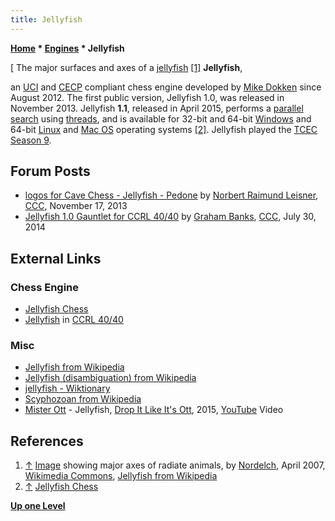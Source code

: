 ```yaml
---
title: Jellyfish
---
```

**[Home](Home "Home") \* [Engines](Engines "Engines") \* Jellyfish**



[ The major surfaces and axes of a [jellyfish](https://en.wikipedia.org/wiki/Scyphozoa) <a id="cite-note-1" href="#cite-ref-1">[1]</a>
**Jellyfish**,  

an [UCI](UCI "UCI") and [CECP](Chess_Engine_Communication_Protocol "Chess Engine Communication Protocol") compliant chess engine developed by [Mike Dokken](index.php?title=Mike_Dokken&action=edit&redlink=1 "Mike Dokken (page does not exist)") since August 2012. 
The first public version, Jellyfish 1.0, was released in November 2013. Jellyfish **1.1**, released in April 2015, performs a [parallel search](Parallel_Search "Parallel Search") using [threads](Thread "Thread"), 
and is available for 32-bit and 64-bit [Windows](Windows "Windows") and 64-bit [Linux](Linux "Linux") and [Mac OS](Mac_OS "Mac OS") operating systems <a id="cite-note-2" href="#cite-ref-2">[2]</a>. 
Jellyfish played the [TCEC Season 9](TCEC_Season_9 "TCEC Season 9").



## Forum Posts


* [logos for Cave Chess - Jellyfish - Pedone](http://www.talkchess.com/forum/viewtopic.php?t=50112) by [Norbert Raimund Leisner](Norbert_Raimund_Leisner "Norbert Raimund Leisner"), [CCC](CCC "CCC"), November 17, 2013
* [Jellyfish 1.0 Gauntlet for CCRL 40/40](http://www.talkchess.com/forum/viewtopic.php?t=53127) by [Graham Banks](Graham_Banks "Graham Banks"), [CCC](CCC "CCC"), July 30, 2014


## External Links


### Chess Engine


* [Jellyfish Chess](https://sites.google.com/site/jellyfishchess/)
* [Jellyfish](http://www.computerchess.org.uk/ccrl/4040/cgi/compare_engines.cgi?family=Jellyfish&print=Rating+list&print=Results+table&print=LOS+table&print=Ponder+hit+table&print=Eval+difference+table&print=Comopp+gamenum+table&print=Overlap+table&print=Score+with+common+opponents) in [CCRL 40/40](CCRL "CCRL")


### Misc


* [Jellyfish from Wikipedia](https://en.wikipedia.org/wiki/Jellyfish)
* [Jellyfish (disambiguation) from Wikipedia](https://en.wikipedia.org/wiki/Jellyfish_%28disambiguation%29)
* [jellyfish - Wiktionary](https://en.wiktionary.org/wiki/jellyfish)
* [Scyphozoan from Wikipedia](https://en.wikipedia.org/wiki/Scyphozoa)
* [Mister Ott](https://www.earshift.com/mister-ott) - Jellyfish, [Drop It Like It's Ott](https://www.earshift.com/mister-ott-drop-it-like-its-ott), 2015, [YouTube](https://en.wikipedia.org/wiki/YouTube) Video


 
## References


1. <a id="cite-ref-1" href="#cite-note-1">↑</a> [Image](https://commons.wikimedia.org/wiki/File:Radiate_Oral-aboral_Axes.JPG) showing major axes of radiate animals, by [Nordelch](https://commons.wikimedia.org/wiki/User:Nordelch), April 2007, [Wikimedia Commons](https://en.wikipedia.org/wiki/Wikimedia_Commons), [Jellyfish from Wikipedia](https://en.wikipedia.org/wiki/Jellyfish)
2. <a id="cite-ref-2" href="#cite-note-2">↑</a> [Jellyfish Chess](https://sites.google.com/site/jellyfishchess/)

**[Up one Level](Engines "Engines")**







 
